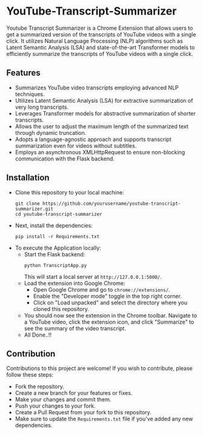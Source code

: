 # YouTube-Transcript-Summarizer
Youtube Transcript Summarizer is a Chrome Extension that allows users to get a summarized version of the transcripts of YouTube videos with a single click. It utilizes Natural Language Processing (NLP) algorithms such as Latent Semantic Analysis (LSA) and state-of-the-art Transformer models to efficiently summarize the transcripts of YouTube videos with a single click.

## Features  
- Summarizes YouTube video transcripts employing advanced NLP techniques.
- Utilizes Latent Semantic Analysis (LSA) for extractive summarization of very long transcripts.
- Leverages Transformer models for abstractive summarization of shorter transcripts.
- Allows the user to adjust the maximum length of the summarized text through dynamic truncation.
- Adopts a language-agnostic approach and supports transcript summarization even for videos without subtitles.
- Employs an asynchronous XMLHttpRequest to ensure non-blocking communication with the Flask backend.


## Installation
- Clone this repository to your local machine:
  ```
  git clone https://github.com/yourusername/youtube-transcript-summarizer.git
  cd youtube-transcript-summarizer
  ```
- Next, install the dependencies:
  ```
  pip install -r Requirements.txt
  ```
- To execute the Application locally:
  - Start the Flask backend:
    ```
    python TranscriptApp.py
    ```
    This will start a local server at ```http://127.0.0.1:5000/```.
  - Load the extension into Google Chrome:
    - Open Google Chrome and go to ```chrome://extensions/```.
    - Enable the "Developer mode" toggle in the top right corner.
    - Click on "Load unpacked" and select the directory where you cloned this repository.
  - You should now see the extension in the Chrome toolbar. Navigate to a YouTube video, click the extension icon, and click "Summarize" to see the summary of the video transcript.
  - All Done..!!


## Contribution
Contributions to this project are welcome! If you wish to contribute, please follow these steps:
- Fork the repository.
- Create a new branch for your features or fixes.
- Make your changes and commit them.
- Push your changes to your fork.
- Create a Pull Request from your fork to this repository.
- Make sure to update the ```Requirements.txt``` file if you've added any new dependencies.
